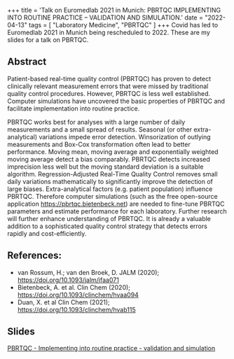 +++
title = 'Talk on Euromedlab 2021 in Munich: PBRTQC IMPLEMENTING INTO ROUTINE PRACTICE – VALIDATION AND SIMULATION.'
date = "2022-04-13"
tags = [
    "Laboratory Medicine",
	"PBRTQC"
]
+++
Covid has led to Euromedlab 2021 in Munich being rescheduled to 2022. These are my slides for a talk on PBRTQC. 

## Abstract
Patient-based real-time quality control (PBRTQC) has proven to detect clinically relevant measurement errors that were missed by traditional quality control procedures. However, PBRTQC is less well established. Computer simulations have uncovered the basic properties of PBRTQC and facilitate implementation into routine practice.

PBRTQC works best for analyses with a large number of daily measurements and a small spread of results. Seasonal (or other extra-analytical) variations impede error detection. Winsorization of outlying measurements and Box-Cox transformation often lead to better performance. Moving mean, moving average and exponentially weighted moving average detect a bias comparably. PBRTQC detects increased imprecision less well but the moving standard deviation is a suitable algorithm. Regression-Adjusted Real-Time Quality Control removes small daily variations mathematically to significantly improve the detection of large biases. Extra-analytical factors (e.g. patient population) influence PBRTQC. Therefore computer simulations (such as the free open-source application https://pbrtqc.bietenbeck.net) are needed to fine-tune PBRTQC parameters and estimate performance for each laboratory.
Further research will further enhance understanding of PBRTQC. It is already a valuable addition to a sophisticated quality control strategy that detects errors rapidly and cost-efficiently.

## References:
* van Rossum, H.; van den Broek, D. JALM (2020); https://doi.org/10.1093/jalm/jfaa071  
* Bietenbeck, A. et al. Clin Chem (2020); https://doi.org/10.1093/clinchem/hvaa094  
* Duan, X. et al Clin Chem (2021); https://doi.org/10.1093/clinchem/hvab115  

## Slides

[PBRTQC - Implementing into routine practice - validation and simulation](/talks/2204013-PBRTQC-AndreasBietenbeck.pdf)